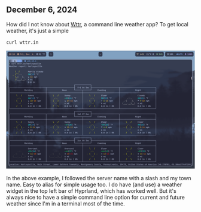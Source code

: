 ## December 6, 2024

How did I not know about [Wttr](https://wttr.in), a command line weather app? To get local weather, it's just a simple 

```bash
curl wttr.in
```

![Example of my local weather using Wttr](../../../Images/Wttr.png)

In the above example, I followed the server name with a slash and my town name. Easy to alias for simple usage too. I do have (and use) a weather widget in the top left bar of Hyprland, which has worked well. But it's always nice to have a simple command line option for current and future weather since I'm in a terminal most of the time.


